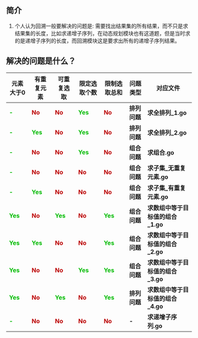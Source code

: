 
## 简介
1. 个人认为回溯一般要解决的问题是: 需要找出结果集的所有结果，而不只是求结果集的长度，比如求递增子序列，在动态规划模块也有这道题，但是当时求的是递增子序列的长度，而回溯模块这是要求出所有的递增子序列结果。


## 解决的问题是什么？
元素大于0 | 有重复元素 |  可重复选取|  限定选取个数 | 限制选取总和| 问题类型|对应文件|
-|-|-|-|-|-|-|
<font color="00bb00">**-**<font/>| <font color="bb0000">**No**<font/> |<font color="bb0000">**No**<font/> |<font color="00bb00">**Yes**<font/>|<font color="bb0000">**No**<font/>|**排列问题**|**求全排列_1.go**|
<font color="00bb00">**-**<font/>|  <font color="00bb00">**Yes**<font/> |<font color="bb0000">**No**<font/> |<font color="00bb00">**Yes**<font/>|<font color="bb0000">**No**<font/>|**排列问题**|**求全排列_2.go**|
<font color="00bb00">**-**<font/>|  <font color="bb0000">**No**<font/> |<font color="bb0000">**No**<font/> |<font color="00bb00">**Yes**<font/>|<font color="bb0000">**No**<font/>|**组合问题**|**求组合.go**|
<font color="00bb00">**-**<font/>|  <font color="bb0000">**No**<font/> |<font color="bb0000">**No**<font/> |<font color="bb0000">**No**<font/>|<font color="bb0000">**No**<font/>|**组合问题**|**求子集_无重复元素.go**|
<font color="00bb00">**-**<font/>|<font  color="00bb00">**Yes**<font/> |<font color="bb0000">**No**<font/> |<font color="bb0000">**No**<font/>|<font color="bb0000">**No**<font/>|**组合问题**|**求子集_有重复元素.go**|
<font color="00bb00">**Yes**<font/>|  <font color="bb0000">**No**<font/> |<font color="00bb00">**Yes**<font/> |<font color="bb0000">**No**|<font color="00bb00">**Yes**<font/>|**组合问题**|**求数组中等于目标值的组合_1.go**|
<font color="00bb00">**Yes**<font/>| <font color="00bb00">**Yes**<font/> |  <font color="bb0000">**No**<font/> |<font color="bb0000">**No**|<font color="00bb00">**Yes**<font/>|**组合问题**|**求数组中等于目标值的组合_2.go**|
<font color="00bb00">**Yes**<font/>| <font color="bb0000">**No**<font/> |  <font color="bb0000">**No**<font/> |<font color="00bb00">**Yes**<font/>|<font color="00bb00">**Yes**<font/>|**组合问题**|**求数组中等于目标值的组合_3.go**|
<font color="00bb00">**Yes**<font/>| <font color="bb0000">**No**<font/> | <font color="00bb00">**Yes**<font/> |<font color="bb0000">**No**<font/>|<font color="00bb00">**Yes**<font/>|**排列问题**|**求数组中等于目标值的组合_4.go**|
<font color="00bb00">**-**<font/>| <font color="bb0000">**No**<font/> |<font color="bb0000">**No**<font/> |<font color="bb0000">**No**<font/>|<font color="bb0000">**No**<font/>|**-**|**求递增子序列.go**|

